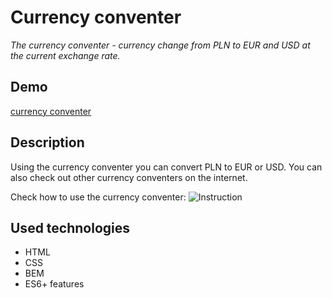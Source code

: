 # Currency conventer
*The currency conventer - currency change from PLN to EUR and USD at the current exchange rate.*

## Demo
[currency conventer](https://monikanolbert.github.io/currency-conventer/)

## Description

Using the currency conventer you can convert PLN to EUR or USD. You can also check out other currency conventers on the internet.

Check how to use the currency conventer:
![Instruction](https://github.com/monikanolbert/currency-conventer/blob/main/gifs/animation.gif?raw=true)

## Used technologies

* HTML
* CSS
* BEM
* ES6+ features